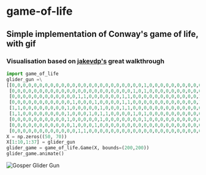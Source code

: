 # game-of-life
## Simple implementation of Conway's game of life, with gif 
### Visualisation based on [jakevdp's](https://jakevdp.github.io/blog/2013/08/07/conways-game-of-life/ "jakevdp's walkthrough") great walkthrough

```python
import game_of_life
glider_gun =\
[[0,0,0,0,0,0,0,0,0,0,0,0,0,0,0,0,0,0,0,0,0,0,0,0,1,0,0,0,0,0,0,0,0,0,0,0],
 [0,0,0,0,0,0,0,0,0,0,0,0,0,0,0,0,0,0,0,0,0,0,1,0,1,0,0,0,0,0,0,0,0,0,0,0],
 [0,0,0,0,0,0,0,0,0,0,0,0,1,1,0,0,0,0,0,0,1,1,0,0,0,0,0,0,0,0,0,0,0,0,1,1],
 [0,0,0,0,0,0,0,0,0,0,0,1,0,0,0,1,0,0,0,0,1,1,0,0,0,0,0,0,0,0,0,0,0,0,1,1],
 [1,1,0,0,0,0,0,0,0,0,1,0,0,0,0,0,1,0,0,0,1,1,0,0,0,0,0,0,0,0,0,0,0,0,0,0],
 [1,1,0,0,0,0,0,0,0,0,1,0,0,0,1,0,1,1,0,0,0,0,1,0,1,0,0,0,0,0,0,0,0,0,0,0],
 [0,0,0,0,0,0,0,0,0,0,1,0,0,0,0,0,1,0,0,0,0,0,0,0,1,0,0,0,0,0,0,0,0,0,0,0],
 [0,0,0,0,0,0,0,0,0,0,0,1,0,0,0,1,0,0,0,0,0,0,0,0,0,0,0,0,0,0,0,0,0,0,0,0],
 [0,0,0,0,0,0,0,0,0,0,0,0,1,1,0,0,0,0,0,0,0,0,0,0,0,0,0,0,0,0,0,0,0,0,0,0]]
X = np.zeros((50, 70))
X[1:10,1:37] = glider_gun
glider_game = game_of_life.Game(X, bounds=(200,200))
glider_game.animate()
```

![Gosper Glider Gun](https://github.com/twolffpiggott/game-of-life.git/glider_gun.gif "Gosper Glider Gun")
